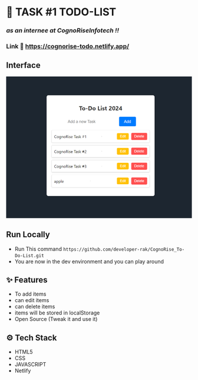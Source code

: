 # :closed_book: TASK #1 TODO-LIST 

### _as an internee at CognoRiseInfotech !!_

### Link :link: https://cognorise-todo.netlify.app/

## Interface

<img src='SS.png' />

## Run Locally

  - Run This command `https://github.com/developer-rak/CognoRise_To-Do-List.git`
  - You are now in the dev environment and you can play around

## ✨ Features

  - To add items
  - can edit items
  - can delete items
  - items will be stored in localStorage
  - Open Source (Tweak it and use it)

## ⚙️ Tech Stack
  - HTML5
  - CSS
  - JAVASCRIPT
  - Netlify
